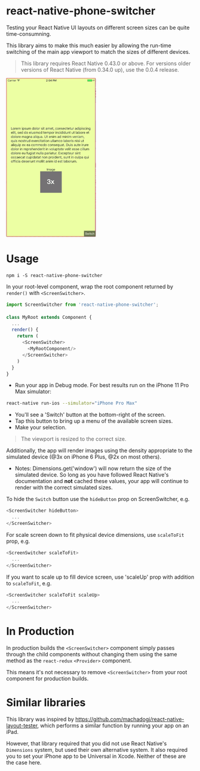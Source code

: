# react-native-phone-switcher

Testing your React Native UI layouts on different screen sizes can be quite time-consumning.

This library aims to make this much easier by allowing the run-time switching of the main app viewport to match the sizes of different devices.

> This library requires React Native 0.43.0 or above. For versions older versions of React Native (from 0.34.0 up), use the 0.0.4 release.

![GIF of the library in action](docs/ScreenSwitcher.gif)

# Usage

```
npm i -S react-native-phone-switcher
```

In your root-level component, wrap the root component returned by `render()` with `<ScreenSwitcher>`.

```js
import ScreenSwitcher from 'react-native-phone-switcher';

class MyRoot extends Component {
  ...
  render() {
    return (
      <ScreenSwitcher>
        <MyRootComponent/>
      </ScreenSwitcher>
    )
  }
}
```

- Run your app in Debug mode. For best results run on the iPhone 11 Pro Max simulator:

```bash
react-native run-ios --simulator="iPhone Pro Max"
```

- You'll see a 'Switch' button at the bottom-right of the screen.
- Tap this button to bring up a menu of the available screen sizes.
- Make your selection.

> The viewport is resized to the correct size.

Additionally, the app will render images using the density appropriate to the simulated device (@3x on iPhone 6 Plus, @2x on most others).

- Notes: Dimensions.get('window') will now return the size of the simulated device. So long as you have followed React Native's documentation and **not** cached these values, your app will continue to render with the correct simulated sizes.


To hide the `Switch` button use the `hideButton` prop on ScreenSwitcher, e.g.

```js
<ScreenSwitcher hideButton>
  ...
</ScreenSwitcher>
```

For scale screen down to fit physical device dimensions, use `scaleToFit` prop, e.g.

```js
<ScreenSwitcher scaleToFit>
  ...
</ScreenSwitcher>
```

If you want to scale up to fill device screen, use 'scaleUp' prop with addition to `scaleToFit`, e.g.

```js
<ScreenSwitcher scaleToFit scaleUp>
  ...
</ScreenSwitcher>
```

# In Production

In production builds the `<ScreenSwitcher>` component simply passes through the child components without changing them using the same method as the `react-redux` `<Provider>` component.

This means it's not necessary to remove `<ScreenSwitcher>` from your root component for production builds.

# Similar libraries

This library was inspired by https://github.com/machadogj/react-native-layout-tester, which performs a similar function by running your app on an iPad.

However, that library required that you did not use React Native's `Dimensions` system, but used their own alternative system. It also required you to set your iPhone app to be Universal in Xcode. Neither of these are the case here.
